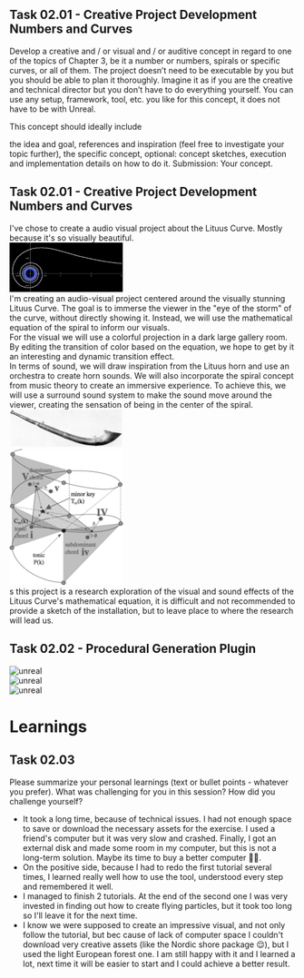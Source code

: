 ## Task 02.01 - Creative Project Development Numbers and Curves
Develop a creative and / or visual and / or auditive concept in regard to one of the topics of Chapter 3, be it a number or numbers, spirals or specific curves, or all of them. The project doesn’t need to be executable by you but you should be able to plan it thoroughly. Imagine it as if you are the creative and technical director but you don’t have to do everything yourself. You can use any setup, framework, tool, etc. you like for this concept, it does not have to be with Unreal.

This concept should ideally include

the idea and goal,
references and inspiration (feel free to investigate your topic further),
the specific concept,
optional: concept sketches,
execution and implementation details on how to do it.
Submission: Your concept.

## Task 02.01 - Creative Project Development Numbers and Curves

I've chose to create a audio visual project about the Lituus Curve. Mostly because it's so visually beautiful.  
<img src="img/litus.png" alt="lituus" width=200> <br/>
I'm creating an audio-visual project centered around the visually stunning Lituus Curve. The goal is to immerse the viewer in the "eye of the storm" of the curve, without directly showing it. Instead, we will use the mathematical equation of the spiral to inform our visuals.<br/>
For the visual we will use a colorful projection in a dark large gallery room. By editing the transition of color based on the equation, we hope to get by it an interesting and dynamic transition effect.<br/>
In terms of sound, we will draw inspiration from the Lituus horn and use an orchestra to create horn sounds. We will also incorporate the spiral concept from music theory to create an immersive experience. To achieve this, we will use a surround sound system to make the sound move around the viewer, creating the sensation of being in the center of the spiral.<br/>
<img src="img/instrument.png" alt="lituus instrument" width=200> <br/>
<img src="img/spiral.png" alt="lituus" width=200> <br/>
s this project is a research exploration of the visual and sound effects of the Lituus Curve's mathematical equation, it is difficult and not recommended to provide a sketch of the installation, 
but to leave place to where the research will lead us.


## Task 02.02 - Procedural Generation Plugin

<img src="img/unreal1.png" alt="unreal" width=200> <br/>
<img src="img/unreal2.png" alt="unreal" width=200> <br/>
<img src="img/unreal3.png" alt="unreal" width=200> <br/>

# Learnings
## Task 02.03
Please summarize your personal learnings (text or bullet points - whatever you prefer). What was challenging for you in this session? How did you challenge yourself?

- It took a long time, because of technical issues. I had not enough space to save or download the necessary assets for the exercise. I used a friend's computer but it was very slow and crashed. Finally, I got an external disk and made some room in my computer, but this is not a long-term solution. Maybe its time to buy a better computer 💁‍♀️.
- On the positive side, because I had to redo the first tutorial several times, I learned really well how to use the tool, understood every step and remembered it well.
- I managed to finish 2 tutorials. At the end of the second one I was very invested in finding out how to create flying particles, but it took too long so I'll leave it for the next time.
- I know we were supposed to create an impressive visual, and not only follow the tutorial, but bec cause of lack of computer space I couldn't download very creative assets (like the Nordic shore package :relieved:), but I used the light European forest one. I am still happy with it and I learned a lot, next time it will be easier to start and I could achieve a better result.


